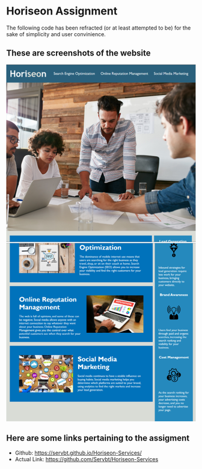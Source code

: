 # Horiseon Assignment

The following code has been refracted (or at least attempted to be) for the sake of simplicity and user convinience.

## These are screenshots of the website

![first half of the website.](./assets/first.PNG)
![first half of the website.](./assets/second.PNG)

## Here are some links pertaining to the assigment

* Github: https://servbt.github.io/Horiseon-Services/
* Actual Link: https://github.com/Servbt/Horiseon-Services
